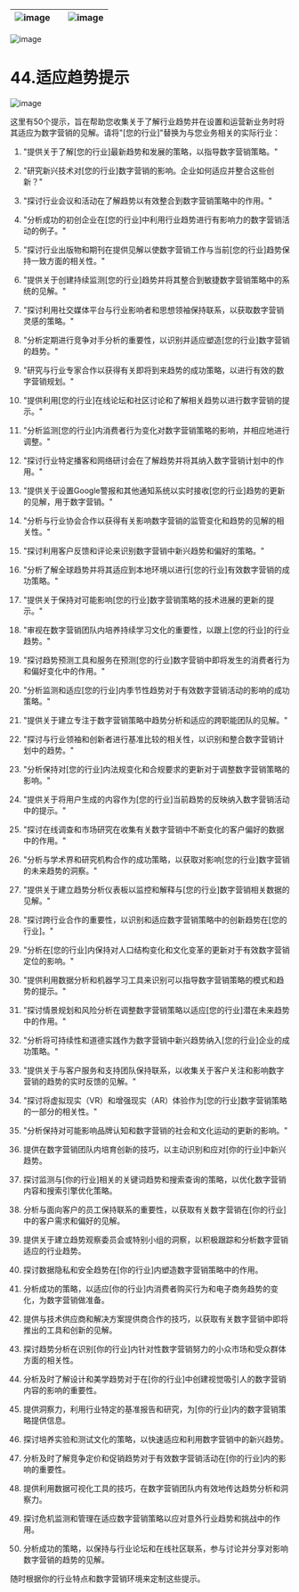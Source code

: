 | ![image](d2d_images/chapter_title_corner_decoration_left.png) |  | ![image](d2d_images/chapter_title_corner_decoration_right.png) |
| --- | --- | --- |

![image](d2d_images/chapter_title_above.png)

# 44.适应趋势提示

![image](d2d_images/chapter_title_below.png)

这里有50个提示，旨在帮助您收集关于了解行业趋势并在设置和运营新业务时将其适应为数字营销的见解。请将"[您的行业]"替换为与您业务相关的实际行业：

1.  "提供关于了解[您的行业]最新趋势和发展的策略，以指导数字营销策略。"

1.  "研究新兴技术对[您的行业]数字营销的影响。企业如何适应并整合这些创新？"

1.  "探讨行业会议和活动在了解趋势以有效整合到数字营销策略中的作用。"

1.  "分析成功的初创企业在[您的行业]中利用行业趋势进行有影响力的数字营销活动的例子。"

1.  "探讨行业出版物和期刊在提供见解以使数字营销工作与当前[您的行业]趋势保持一致方面的相关性。"

1.  "提供关于创建持续监测[您的行业]趋势并将其整合到敏捷数字营销策略中的系统的见解。"

1.  "探讨利用社交媒体平台与行业影响者和思想领袖保持联系，以获取数字营销灵感的策略。"

1.  "分析定期进行竞争对手分析的重要性，以识别并适应塑造[您的行业]数字营销的趋势。"

1.  "研究与行业专家合作以获得有关即将到来趋势的成功策略，以进行有效的数字营销规划。"

1.  "提供利用[您的行业]在线论坛和社区讨论和了解相关趋势以进行数字营销的提示。"

1.  "分析监测[您的行业]内消费者行为变化对数字营销策略的影响，并相应地进行调整。"

1.  "探讨行业特定播客和网络研讨会在了解趋势并将其纳入数字营销计划中的作用。"

1.  "提供关于设置Google警报和其他通知系统以实时接收[您的行业]趋势的更新的见解，用于数字营销。"

1.  "分析与行业协会合作以获得有关影响数字营销的监管变化和趋势的见解的相关性。"

1.  "探讨利用客户反馈和评论来识别数字营销中新兴趋势和偏好的策略。"

1.  "分析了解全球趋势并将其适应到本地环境以进行[您的行业]有效数字营销的成功策略。"

1.  "提供关于保持对可能影响[您的行业]数字营销策略的技术进展的更新的提示。"

1.  "审视在数字营销团队内培养持续学习文化的重要性，以跟上[您的行业]的行业趋势。"

1.  "探讨趋势预测工具和服务在预测[您的行业]数字营销中即将发生的消费者行为和偏好变化中的作用。"

1.  "分析监测和适应[您的行业]内季节性趋势对于有效数字营销活动的影响的成功策略。"

1.  "提供关于建立专注于数字营销策略中趋势分析和适应的跨职能团队的见解。"

1.  "探讨与行业领袖和创新者进行基准比较的相关性，以识别和整合数字营销计划中的趋势。"

1.  "分析保持对[您的行业]内法规变化和合规要求的更新对于调整数字营销策略的影响。"

1.  "提供关于将用户生成的内容作为[您的行业]当前趋势的反映纳入数字营销活动中的提示。"

1.  "探讨在线调查和市场研究在收集有关数字营销中不断变化的客户偏好的数据中的作用。"

1.  "分析与学术界和研究机构合作的成功策略，以获取对影响[您的行业]数字营销的未来趋势的洞察。"

1.  "提供关于建立趋势分析仪表板以监控和解释与[您的行业]数字营销相关数据的见解。"

1.  "探讨跨行业合作的重要性，以识别和适应数字营销策略中的创新趋势在[您的行业]。"

1.  "分析在[您的行业]内保持对人口结构变化和文化变革的更新对于有效数字营销定位的影响。"

1.  "提供利用数据分析和机器学习工具来识别可以指导数字营销策略的模式和趋势的提示。"

1.  "探讨情景规划和风险分析在调整数字营销策略以适应[您的行业]潜在未来趋势中的作用。"

1.  "分析将可持续性和道德实践作为数字营销中新兴趋势纳入[您的行业]企业的成功策略。"

1.  "提供关于与客户服务和支持团队保持联系，以收集关于客户关注和影响数字营销的趋势的实时反馈的见解。"

1.  "探讨将虚拟现实（VR）和增强现实（AR）体验作为[您的行业]数字营销策略的一部分的相关性。"

1.  "分析保持对可能影响品牌认知和数字营销的社会和文化运动的更新的影响。"

1.  提供在数字营销团队内培育创新的技巧，以主动识别和应对[你的行业]中新兴趋势。

1.  探讨监测与[你的行业]相关的关键词趋势和搜索查询的策略，以优化数字营销内容和搜索引擎优化策略。

1.  分析与面向客户的员工保持联系的重要性，以获取有关数字营销在[你的行业]中的客户需求和偏好的见解。

1.  提供关于建立趋势观察委员会或特别小组的洞察，以积极跟踪和分析数字营销适应的行业趋势。

1.  探讨数据隐私和安全趋势在[你的行业]内塑造数字营销策略中的作用。

1.  分析成功的策略，以适应[你的行业]内消费者购买行为和电子商务趋势的变化，为数字营销做准备。

1.  提供与技术供应商和解决方案提供商合作的技巧，以获取有关数字营销中即将推出的工具和创新的见解。

1.  探讨趋势分析在识别[你的行业]内针对性数字营销努力的小众市场和受众群体方面的相关性。

1.  分析及时了解设计和美学趋势对于在[你的行业]中创建视觉吸引人的数字营销内容的影响的重要性。

1.  提供洞察力，利用行业特定的基准报告和研究，为[你的行业]内的数字营销策略提供信息。

1.  探讨培养实验和测试文化的策略，以快速适应和利用数字营销中的新兴趋势。

1.  分析及时了解竞争定价和促销趋势对于有效数字营销活动在[你的行业]内的影响的重要性。

1.  提供利用数据可视化工具的技巧，在数字营销团队内有效地传达趋势分析和洞察力。

1.  探讨危机监测和管理在适应数字营销策略以应对意外行业趋势和挑战中的作用。

1.  分析成功的策略，以保持与行业论坛和在线社区联系，参与讨论并分享对影响数字营销的趋势的见解。

随时根据你的行业特点和数字营销环境来定制这些提示。
